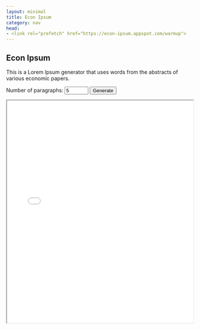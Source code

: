 ```yaml
---
layout: minimal
title: Econ Ipsum
category: nav
head:
- <link rel="prefetch" href="https://econ-ipsum.appspot.com/warmup"> 
---
```


## Econ Ipsum

This is a Lorem Ipsum generator that uses words from the abstracts of various economic papers.

<form action="https://econ-ipsum.appspot.com/" method="post" target="my_iframe">
  Number of paragraphs: <input type="number" class="nimput" name="np" value="5" min="0" max="100">
  <button type="submit" class="btn">Generate</button>
</form>

<!-- when the form is submitted, the server response will appear in this iframe -->
<iframe name="my_iframe" src="{{ site.url }}/econ-ipsum-static" width="100%" height="600px"></iframe>